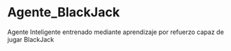 # Agente_BlackJack
Agente Inteligente entrenado mediante aprendizaje por refuerzo capaz de jugar BlackJack
